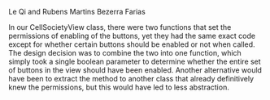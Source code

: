 Le Qi and Rubens Martins Bezerra Farias

In our CellSocietyView class, there were two functions that set 
the permissions of enabling of the buttons, yet they had the 
same exact code except for whether certain buttons should be 
enabled or not when called. The design decision was to combine 
the two into one function, which simply took a single boolean 
parameter to determine whether the entire set of buttons in the 
view should have been enabled. Another alternative would have 
been to extract the method to another class that already 
definitively knew the permissions, but this would have led to 
less abstraction.